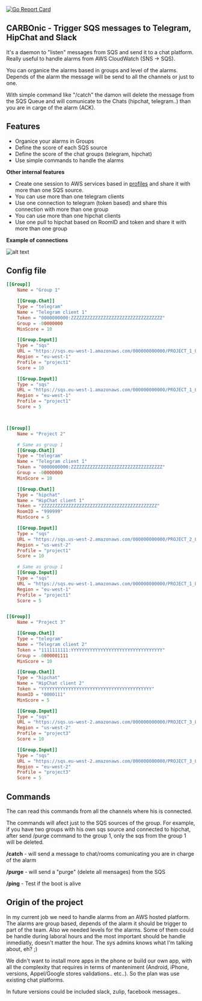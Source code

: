 [![Go Report Card](https://goreportcard.com/badge/github.com/gabrielperezs/CARBOnic)](https://goreportcard.com/report/github.com/gabrielperezs/CARBOnic)

CARBOnic - Trigger SQS messages to Telegram, HipChat and Slack
------------
It's a daemon to "listen" messages from SQS and send it to a chat platform. Really useful to handle alarms from AWS CloudWatch (SNS -> SQS).

You can organice the alarms based in groups and level of the alarms. Depends of the alarm the message will be send to all the channels or just to one.

With simple command like "/catch" the damon will delete the message from the SQS Queue and will comunicate to the Chats (hipchat, telegram..) than you are in carge of the alarm (ACK).

Features
--------

- Organice your alarms in Groups
- Define the score of each SQS source
- Define the score of the chat groups (telegram, hipchat)
- Use simple commands to handle the alarms

**Other internal features**

- Create one session to AWS services based in [profiles](http://docs.aws.amazon.com/cli/latest/userguide/cli-chap-getting-started.html#cli-multiple-profiles) and share it with more than one SQS source.
- You can use more than one telegram clients
- Use one connection to telegram (token based) and share this connection with more than one group
- You can use more than one hipchat clients
- Use one pull to hipchat based on RoomID and token and share it with more than one group


**Example of connections**

![alt text](doc/diagram1.jpg)

Config file
-----------

```toml
[[Group]]
    Name = "Group 1"

    [[Group.Chat]]
    Type = "telegram"
    Name = "Telegram client 1"
    Token = "0000000000:ZZZZZZZZZZZZZZZZZZZZZZZZZZZZZZZZZZ"
    Group = -00000000
    MinScore = 10

    [[Group.Input]]
    Type = "sqs"
    URL = "https://sqs.eu-west-1.amazonaws.com/000000000000/PROJECT_1_LEVEL1"
    Region = "eu-west-1"
    Profile = "project1"
    Score = 10

    [[Group.Input]]
    Type = "sqs"
    URL = "https://sqs.eu-west-1.amazonaws.com/000000000000/PROJECT_1_LEVEL2"
    Region = "eu-west-1"
    Profile = "project1"
    Score = 5



[[Group]]
    Name = "Project 2"

    # Same as group 1
    [[Group.Chat]]
    Type = "telegram"
    Name = "Telegram client 1"
    Token = "0000000000:ZZZZZZZZZZZZZZZZZZZZZZZZZZZZZZZZZZ"
    Group = -00000000
    MinScore = 10

    [[Group.Chat]]
    Type = "hipchat"
    Name = "HipChat client 1"
    Token = "ZZZZZZZZZZZZZZZZZZZZZZZZZZZZZZZZZZZZZZZZZZZ"
    RoomID = "999999"
    MinScore = 5

    [[Group.Input]]
    Type = "sqs"
    URL = "https://sqs.us-west-2.amazonaws.com/000000000000/PROJECT_2_LEVEL1"
    Region = "us-west-2"
    Profile = "project1"
    Score = 10

    # Same as group 1
    [[Group.Input]]
    Type = "sqs"
    URL = "https://sqs.eu-west-1.amazonaws.com/000000000000/PROJECT_1_LEVEL2"
    Region = "eu-west-1"
    Profile = "project1"
    Score = 5


[[Group]]
    Name = "Project 3"

    [[Group.Chat]]
    Type = "telegram"
    Name = "Telegram client 2"
    Token = "1111111111:YYYYYYYYYYYYYYYYYYYYYYYYYYYYYYYYYY"
    Group = -0000001111
    MinScore = 10

    [[Group.Chat]]
    Type = "hipchat"
    Name = "HipChat client 2"
    Token = "YYYYYYYYYYYYYYYYYYYYYYYYYYYYYYYYYYYYYYYYY"
    RoomID = "0000111"
    MinScore = 5

    [[Group.Input]]
    Type = "sqs"
    URL = "https://sqs.us-west-2.amazonaws.com/000000000000/PROJECT_3_LEVEL1"
    Region = "us-west-2"
    Profile = "project3"
    Score = 10

    [[Group.Input]]
    Type = "sqs"
    URL = "https://sqs.eu-west-2.amazonaws.com/000000000000/PROJECT_3_LEVEL2"
    Region = "eu-west-2"
    Profile = "project3"
    Score = 5

```

Commands
---------

The can read this commands from all the channels where his is connected.

The commands will afect just to the SQS sources of the group. For example, if you have two groups with his own sqs source and connected to hipchat, after send /purge command to the group 1, only the sqs from the group 1 will be deleted.


**/catch** - will send a message to chat/rooms comunicating you are in charge of the alarm

**/purge** - will send a "purge" (delete all mensages) from the SQS

**/ping** - Test if the boot is alive


Origin of the project
---------------------

In my current job we need to handle alarms from an AWS hosted platform. The alarms are group based, depends of the alarm it should be trigger to part of the team. Also we needed levels for the alarms. Some of them could be handle during laboral hours and the most important should be handle inmediatly, doesn't matter the hour. The sys admins knows what I'm talking about, eh? ;)

We didn't want to install more apps in the phone or build our own app, with all the complexity that requires in terms of manteniment (Android, iPhone, versions, Appel/Google stores validations.. etc..). So the plan was use existing chat platforms. 

In future versions could be included slack, zulip, facebook messages..


